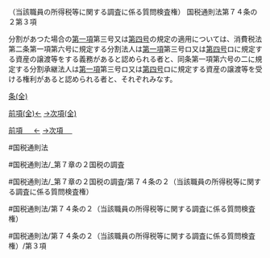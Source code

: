 （当該職員の所得税等に関する調査に係る質問検査権）
国税通則法第７４条の２第３項

分割があつた場合の[第一項](国税通則法＿＿＿＿＿第７４条の２第１項)第三号又は[第四号](国税通則法＿＿＿＿＿第７４条の２第３項第４号)の規定の適用については、消費税法第二条第一項第六号に規定する分割法人は[第一項](国税通則法＿＿＿＿＿第７４条の２第１項)第三号ロ又は[第四号](国税通則法＿＿＿＿＿第７４条の２第３項第４号)ロに規定する資産の譲渡等をする義務があると認められる者と、同条第一項第六号の二に規定する分割承継法人は[第一項](国税通則法＿＿＿＿＿第７４条の２第１項)第三号ロ又は[第四号](国税通則法＿＿＿＿＿第７４条の２第３項第４号)ロに規定する資産の譲渡等を受ける権利があると認められる者と、それぞれみなす。

[条(全)](国税通則法＿＿＿＿＿第７４条の２_.md)

[前項(全)←](国税通則法＿＿＿＿＿第７４条の２第２項_.md)    [→次項(全)](国税通則法＿＿＿＿＿第７４条の２第４項_.md)

[前項 　 ←](国税通則法＿＿＿＿＿第７４条の２第２項.md)    [→次項 　 ](国税通則法＿＿＿＿＿第７４条の２第４項.md)



#国税通則法

#国税通則法/_第７章の２国税の調査

#国税通則法/_第７章の２国税の調査/第７４条の２（当該職員の所得税等に関する調査に係る質問検査権）

#国税通則法/第７４条の２（当該職員の所得税等に関する調査に係る質問検査権）

#国税通則法/第７４条の２（当該職員の所得税等に関する調査に係る質問検査権）/第３項


